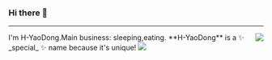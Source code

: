 ### Hi there 👋

---
<img align="right"  src="https://github-readme-stats.vercel.app/api/top-langs/?username=H-YaoDong&layout=compact">
I'm H-YaoDong.Main business: sleeping,eating.
**H-YaoDong** is a ✨ _special_ ✨ name because it's unique!
<a>
<img src="https://github-readme-stats.vercel.app/api?username=H-YaoDong&show_icons=true&bg_color=30,e96443,904e95&title_color=fff&text_color=fff">
</a>
